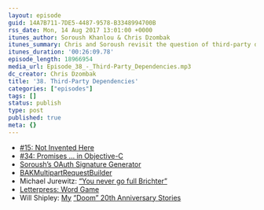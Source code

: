 ```yaml
---
layout: episode
guid: 14A7B711-7DE5-4487-9578-B3348994700B
rss_date: Mon, 14 Aug 2017 13:01:00 +0000
itunes_author: Soroush Khanlou & Chris Dzombak
itunes_summary: Chris and Soroush revisit the question of third-party dependencies.
itunes_duration: '00:26:09.78'
episode_length: 18966954
media_url: Episode_38_-_Third-Party_Dependencies.mp3
dc_creator: Chris Dzombak
title: '38. Third-Party Dependencies'
categories: ["episodes"]
tags: []
status: publish
type: post
published: true
meta: {}
---
```

- [#15: Not Invented Here](https://fatalerror.fm/episodes/2017/1/30/15-not-invented-here)
- [#34: Promises … in Objective-C](https://fatalerror.fm/episodes/2017/7/17/teaser-34-promises-in-objective-c)
- [Soroush’s OAuth Signature Generator](https://gist.github.com/khanlou/641e1549fe0ef20a0c063ac9f3aa6b9a)
- [BAKMultipartRequestBuilder](https://github.com/backchannel/BackchannelSDK-iOS/blob/master/Source/Image%20Chooser/BAKMultipartRequestBuilder.m)
- Michael Jurewitz: [“](https://twitter.com/jury/status/360137750940360705)[You never go full Brichter”](https://twitter.com/jury/status/360137750940360705)
- [Letterpress: Word Game](http://www.letterpressapp.com/)
- Will Shipley: [My](http://blog.wilshipley.com/2013/12/my-doom-20th-anniversary-stories.html) [](http://blog.wilshipley.com/2013/12/my-doom-20th-anniversary-stories.html) [“](http://blog.wilshipley.com/2013/12/my-doom-20th-anniversary-stories.html)[Doom” 20th Anniversary Stories](http://blog.wilshipley.com/2013/12/my-doom-20th-anniversary-stories.html)
